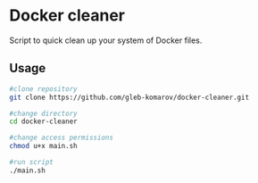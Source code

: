 # Docker cleaner

Script to quick clean up your system of Docker files.

## Usage
```bash
#clone repository
git clone https://github.com/gleb-komarov/docker-cleaner.git
```
```bash
#change directory
cd docker-cleaner
```
```bash
#change access permissions 
chmod u+x main.sh
```
```bash
#run script
./main.sh
```
